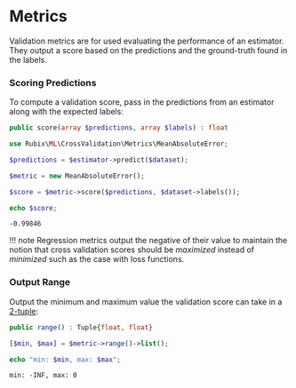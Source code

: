 # Metrics
Validation metrics are for used evaluating the performance of an estimator. They output a score based on the predictions and the ground-truth found in the labels.

### Scoring Predictions
To compute a validation score, pass in the predictions from an estimator along with the expected labels:
```php
public score(array $predictions, array $labels) : float
```

```php
use Rubix\ML\CrossValidation\Metrics\MeanAbsoluteError;

$predictions = $estimator->predict($dataset);

$metric = new MeanAbsoluteError();

$score = $metric->score($predictions, $dataset->labels());

echo $score;
```

```
-0.99846
```

!!! note
    Regression metrics output the negative of their value to maintain the notion that cross validation scores should be *maximized* instead of *minimized* such as the case with loss functions.

### Output Range
Output the minimum and maximum value the validation score can take in a [2-tuple](../../faq.md#what-is-a-tuple):
```php
public range() : Tuple{float, float}
```

```php
[$min, $max] = $metric->range()->list();

echo "min: $min, max: $max";
```

```
min: -INF, max: 0
```
